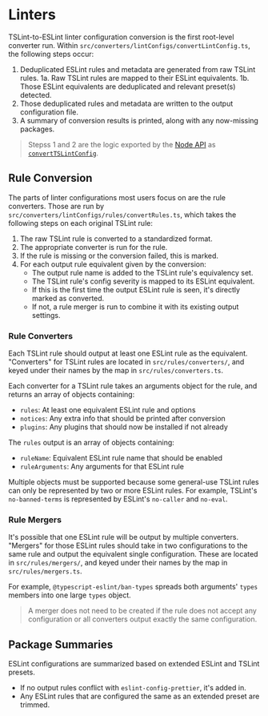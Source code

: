 # Linters

TSLint-to-ESLint linter configuration conversion is the first root-level converter run.
Within `src/converters/lintConfigs/convertLintConfig.ts`, the following steps occur:

1. Deduplicated ESLint rules and metadata are generated from raw TSLint rules.
    1a. Raw TSLint rules are mapped to their ESLint equivalents.
    1b. Those ESLint equivalents are deduplicated and relevant preset(s) detected.
2. Those deduplicated rules and metadata are written to the output configuration file.
3. A summary of conversion results is printed, along with any now-missing packages.

> Stepss 1 and 2 are the logic exported by the [Node API](../API.md) as [`convertTSLintConfig`](../API.md#convertTSLintConfig).

## Rule Conversion

The parts of linter configurations most users focus on are the rule converters.
Those are run by `src/converters/lintConfigs/rules/convertRules.ts`, which takes the following steps on each original TSLint rule:

1. The raw TSLint rule is converted to a standardized format.
2. The appropriate converter is run for the rule.
3. If the rule is missing or the conversion failed, this is marked.
4. For each output rule equivalent given by the conversion:
    * The output rule name is added to the TSLint rule's equivalency set.
    * The TSLint rule's config severity is mapped to its ESLint equivalent.
    * If this is the first time the output ESLint rule is seen, it's directly marked as converted.
    * If not, a rule merger is run to combine it with its existing output settings.

### Rule Converters

Each TSLint rule should output at least one ESLint rule as the equivalent.
"Converters" for TSLint rules are located in `src/rules/converters/`, and keyed under their names by the map in `src/rules/converters.ts`.

Each converter for a TSLint rule takes an arguments object for the rule, and returns an array of objects containing:

-   `rules`: At least one equivalent ESLint rule and options
-   `notices`: Any extra info that should be printed after conversion
-   `plugins`: Any plugins that should now be installed if not already

The `rules` output is an array of objects containing:

-   `ruleName`: Equivalent ESLint rule name that should be enabled
-   `ruleArguments`: Any arguments for that ESLint rule

Multiple objects must be supported because some general-use TSLint rules can only be represented by two or more ESLint rules.
For example, TSLint's `no-banned-terms` is represented by ESLint's `no-caller` and `no-eval`.

### Rule Mergers

It's possible that one ESLint rule will be output by multiple converters.
"Mergers" for those ESLint rules should take in two configurations to the same rule and output the equivalent single configuration.
These are located in `src/rules/mergers/`, and keyed under their names by the map in `src/rules/mergers.ts`.

For example, `@typescript-eslint/ban-types` spreads both arguments' `types` members into one large `types` object.

> A merger does not need to be created if the rule does not accept any configuration or all converters output exactly the same configuration.

## Package Summaries

ESLint configurations are summarized based on extended ESLint and TSLint presets.

- If no output rules conflict with `eslint-config-prettier`, it's added in.
- Any ESLint rules that are configured the same as an extended preset are trimmed.
